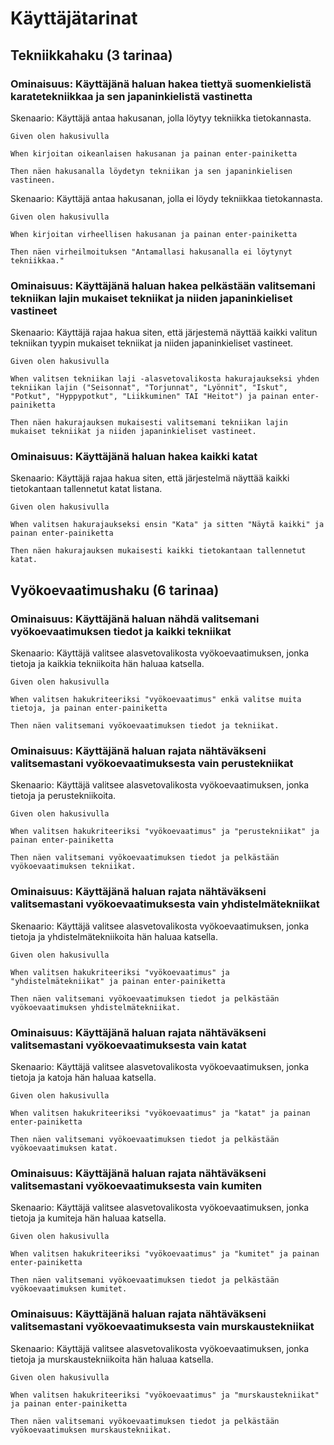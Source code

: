 # Käyttäjätarinat

## Tekniikkahaku (3 tarinaa)

### Ominaisuus: Käyttäjänä haluan hakea tiettyä suomenkielistä karatetekniikkaa ja sen japaninkielistä vastinetta

Skenaario: Käyttäjä antaa hakusanan, jolla löytyy tekniikka tietokannasta.

```Gherkin
Given olen hakusivulla

When kirjoitan oikeanlaisen hakusanan ja painan enter-painiketta

Then näen hakusanalla löydetyn tekniikan ja sen japaninkielisen vastineen.
```

Skenaario: Käyttäjä antaa hakusanan, jolla ei löydy tekniikkaa tietokannasta.

```Gherkin
Given olen hakusivulla

When kirjoitan virheellisen hakusanan ja painan enter-painiketta

Then näen virheilmoituksen "Antamallasi hakusanalla ei löytynyt tekniikkaa."
```

### Ominaisuus: Käyttäjänä haluan hakea pelkästään valitsemani tekniikan lajin mukaiset tekniikat ja niiden japaninkieliset vastineet

Skenaario: Käyttäjä rajaa hakua siten, että järjestemä näyttää kaikki valitun tekniikan tyypin mukaiset tekniikat ja niiden japaninkieliset vastineet.

```Gherkin
Given olen hakusivulla

When valitsen tekniikan laji -alasvetovalikosta hakurajaukseksi yhden tekniikan lajin ("Seisonnat", "Torjunnat", "Lyönnit", "Iskut", "Potkut", "Hyppypotkut", "Liikkuminen" TAI "Heitot") ja painan enter-painiketta

Then näen hakurajauksen mukaisesti valitsemani tekniikan lajin mukaiset tekniikat ja niiden japaninkieliset vastineet.
```

### Ominaisuus: Käyttäjänä haluan hakea kaikki katat

Skenaario: Käyttäjä rajaa hakua siten, että järjestelmä näyttää kaikki tietokantaan tallennetut katat listana.

```Gherkin
Given olen hakusivulla

When valitsen hakurajaukseksi ensin "Kata" ja sitten "Näytä kaikki" ja painan enter-painiketta

Then näen hakurajauksen mukaisesti kaikki tietokantaan tallennetut katat.
```

## Vyökoevaatimushaku (6 tarinaa)

### Ominaisuus: Käyttäjänä haluan nähdä valitsemani vyökoevaatimuksen tiedot ja kaikki tekniikat

Skenaario: Käyttäjä valitsee alasvetovalikosta vyökoevaatimuksen, jonka tietoja ja kaikkia tekniikoita hän haluaa katsella.

```Gherkin
Given olen hakusivulla

When valitsen hakukriteeriksi "vyökoevaatimus" enkä valitse muita tietoja, ja painan enter-painiketta

Then näen valitsemani vyökoevaatimuksen tiedot ja tekniikat.
```

### Ominaisuus: Käyttäjänä haluan rajata nähtäväkseni valitsemastani vyökoevaatimuksesta vain perustekniikat

Skenaario: Käyttäjä valitsee alasvetovalikosta vyökoevaatimuksen, jonka tietoja ja perustekniikoita.

```Gherkin
Given olen hakusivulla

When valitsen hakukriteeriksi "vyökoevaatimus" ja "perustekniikat" ja painan enter-painiketta

Then näen valitsemani vyökoevaatimuksen tiedot ja pelkästään vyökoevaatimuksen tekniikat.
```

### Ominaisuus: Käyttäjänä haluan rajata nähtäväkseni valitsemastani vyökoevaatimuksesta vain yhdistelmätekniikat

Skenaario: Käyttäjä valitsee alasvetovalikosta vyökoevaatimuksen, jonka tietoja ja yhdistelmätekniikoita hän haluaa katsella.

```Gherkin
Given olen hakusivulla

When valitsen hakukriteeriksi "vyökoevaatimus" ja "yhdistelmätekniikat" ja painan enter-painiketta

Then näen valitsemani vyökoevaatimuksen tiedot ja pelkästään vyökoevaatimuksen yhdistelmätekniikat.
```

### Ominaisuus: Käyttäjänä haluan rajata nähtäväkseni valitsemastani vyökoevaatimuksesta vain katat

Skenaario: Käyttäjä valitsee alasvetovalikosta vyökoevaatimuksen, jonka tietoja ja katoja hän haluaa katsella.

```Gherkin
Given olen hakusivulla

When valitsen hakukriteeriksi "vyökoevaatimus" ja "katat" ja painan enter-painiketta

Then näen valitsemani vyökoevaatimuksen tiedot ja pelkästään vyökoevaatimuksen katat.
```

### Ominaisuus: Käyttäjänä haluan rajata nähtäväkseni valitsemastani vyökoevaatimuksesta vain kumiten

Skenaario: Käyttäjä valitsee alasvetovalikosta vyökoevaatimuksen, jonka tietoja ja kumiteja hän haluaa katsella.

```Gherkin
Given olen hakusivulla

When valitsen hakukriteeriksi "vyökoevaatimus" ja "kumitet" ja painan enter-painiketta

Then näen valitsemani vyökoevaatimuksen tiedot ja pelkästään vyökoevaatimuksen kumitet.
```

### Ominaisuus: Käyttäjänä haluan rajata nähtäväkseni valitsemastani vyökoevaatimuksesta vain murskaustekniikat

Skenaario: Käyttäjä valitsee alasvetovalikosta vyökoevaatimuksen, jonka tietoja ja murskaustekniikoita hän haluaa katsella.

```Gherkin
Given olen hakusivulla

When valitsen hakukriteeriksi "vyökoevaatimus" ja "murskaustekniikat" ja painan enter-painiketta

Then näen valitsemani vyökoevaatimuksen tiedot ja pelkästään vyökoevaatimuksen murskaustekniikat.
```
